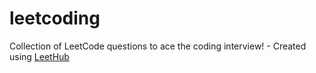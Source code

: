 # leetcoding
Collection of LeetCode questions to ace the coding interview! - Created using [LeetHub](https://github.com/QasimWani/LeetHub)
